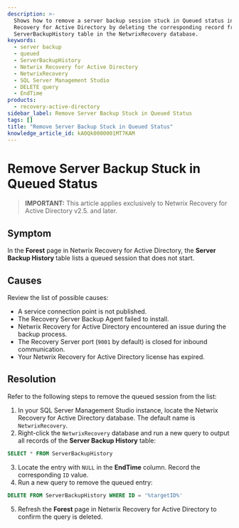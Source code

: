 ```yaml
---
description: >-
  Shows how to remove a server backup session stuck in Queued status in Netwrix
  Recovery for Active Directory by deleting the corresponding record from the
  ServerBackupHistory table in the NetwrixRecovery database.
keywords:
  - server backup
  - queued
  - ServerBackupHistory
  - Netwrix Recovery for Active Directory
  - NetwrixRecovery
  - SQL Server Management Studio
  - DELETE query
  - EndTime
products:
  - recovery-active-directory
sidebar_label: Remove Server Backup Stuck in Queued Status
tags: []
title: "Remove Server Backup Stuck in Queued Status"
knowledge_article_id: kA0Qk0000001MT7KAM
---
```


# Remove Server Backup Stuck in Queued Status

> **IMPORTANT:** This article applies exclusively to Netwrix Recovery for Active Directory v2.5. and later.

## Symptom

In the **Forest** page in Netwrix Recovery for Active Directory, the **Server Backup History** table lists a queued session that does not start.

## Causes

Review the list of possible causes:

- A service connection point is not published.
- The Recovery Server Backup Agent failed to install.
- Netwrix Recovery for Active Directory encountered an issue during the backup process.
- The Recovery Server port (`9001` by default) is closed for inbound communication.
- Your Netwrix Recovery for Active Directory license has expired.

## Resolution

Refer to the following steps to remove the queued session from the list:

1. In your SQL Server Management Studio instance, locate the Netwrix Recovery for Active Directory database. The default name is `NetwrixRecovery`.
2. Right-click the `NetwrixRecovery` database and run a new query to output all records of the **Server Backup History** table:

```sql
SELECT * FROM ServerBackupHistory
```

3. Locate the entry with `NULL` in the **EndTime** column. Record the corresponding `ID` value.
4. Run a new query to remove the queued entry:

```sql
DELETE FROM ServerBackupHistory WHERE ID = '%targetID%'
```

5. Refresh the **Forest** page in Netwrix Recovery for Active Directory to confirm the query is deleted.
